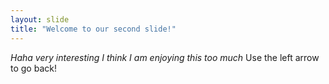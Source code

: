 ```yaml
---
layout: slide
title: "Welcome to our second slide!"
---
```

*Haha very interesting I think I am enjoying this too much*
Use the left arrow to go back!
